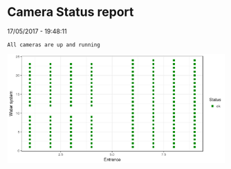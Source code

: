 Camera Status report
================
17/05/2017 - 19:48:11

    All cameras are up and running

![](camreport_files/figure-markdown_github/unnamed-chunk-2-1.png)
